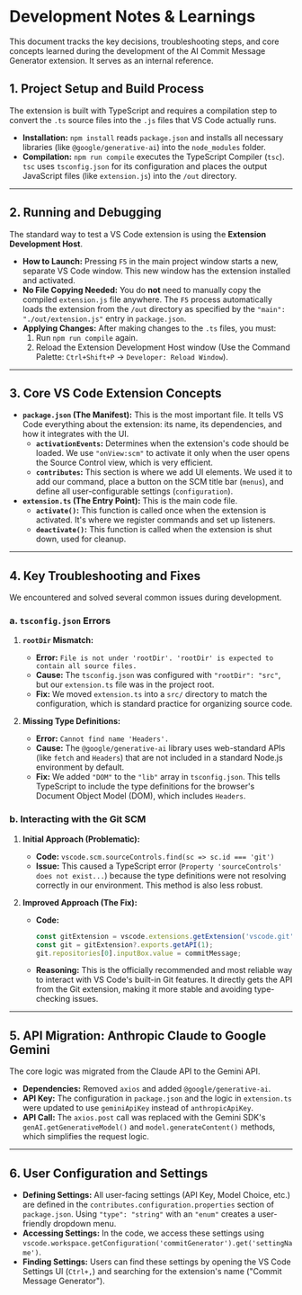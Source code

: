 # Development Notes & Learnings

This document tracks the key decisions, troubleshooting steps, and core concepts learned during the development of the AI Commit Message Generator extension. It serves as an internal reference.

## 1. Project Setup and Build Process

The extension is built with TypeScript and requires a compilation step to convert the `.ts` source files into the `.js` files that VS Code actually runs.

- **Installation:** `npm install` reads `package.json` and installs all necessary libraries (like `@google/generative-ai`) into the `node_modules` folder.
- **Compilation:** `npm run compile` executes the TypeScript Compiler (`tsc`). `tsc` uses `tsconfig.json` for its configuration and places the output JavaScript files (like `extension.js`) into the `/out` directory.

---

## 2. Running and Debugging

The standard way to test a VS Code extension is using the **Extension Development Host**.

- **How to Launch:** Pressing `F5` in the main project window starts a new, separate VS Code window. This new window has the extension installed and activated.
- **No File Copying Needed:** You do **not** need to manually copy the compiled `extension.js` file anywhere. The `F5` process automatically loads the extension from the `/out` directory as specified by the `"main": "./out/extension.js"` entry in `package.json`.
- **Applying Changes:** After making changes to the `.ts` files, you must:
  1.  Run `npm run compile` again.
  2.  Reload the Extension Development Host window (Use the Command Palette: `Ctrl+Shift+P` -> `Developer: Reload Window`).

---

## 3. Core VS Code Extension Concepts

- **`package.json` (The Manifest):** This is the most important file. It tells VS Code everything about the extension: its name, its dependencies, and how it integrates with the UI.
  - **`activationEvents`:** Determines when the extension's code should be loaded. We use `"onView:scm"` to activate it only when the user opens the Source Control view, which is very efficient.
  - **`contributes`:** This section is where we add UI elements. We used it to add our command, place a button on the SCM title bar (`menus`), and define all user-configurable settings (`configuration`).
- **`extension.ts` (The Entry Point):** This is the main code file.
  - **`activate()`:** This function is called once when the extension is activated. It's where we register commands and set up listeners.
  - **`deactivate()`:** This function is called when the extension is shut down, used for cleanup.

---

## 4. Key Troubleshooting and Fixes

We encountered and solved several common issues during development.

### a. `tsconfig.json` Errors

1.  **`rootDir` Mismatch:**
    - **Error:** `File is not under 'rootDir'. 'rootDir' is expected to contain all source files.`
    - **Cause:** The `tsconfig.json` was configured with `"rootDir": "src"`, but our `extension.ts` file was in the project root.
    - **Fix:** We moved `extension.ts` into a `src/` directory to match the configuration, which is standard practice for organizing source code.

2.  **Missing Type Definitions:**
    - **Error:** `Cannot find name 'Headers'.`
    - **Cause:** The `@google/generative-ai` library uses web-standard APIs (like `fetch` and `Headers`) that are not included in a standard Node.js environment by default.
    - **Fix:** We added `"DOM"` to the `"lib"` array in `tsconfig.json`. This tells TypeScript to include the type definitions for the browser's Document Object Model (DOM), which includes `Headers`.

### b. Interacting with the Git SCM

1.  **Initial Approach (Problematic):**
    - **Code:** `vscode.scm.sourceControls.find(sc => sc.id === 'git')`
    - **Issue:** This caused a TypeScript error (`Property 'sourceControls' does not exist...`) because the type definitions were not resolving correctly in our environment. This method is also less robust.

2.  **Improved Approach (The Fix):**
    - **Code:**
      ```typescript
      const gitExtension = vscode.extensions.getExtension('vscode.git');
      const git = gitExtension?.exports.getAPI(1);
      git.repositories[0].inputBox.value = commitMessage;
      ```
    - **Reasoning:** This is the officially recommended and most reliable way to interact with VS Code's built-in Git features. It directly gets the API from the Git extension, making it more stable and avoiding type-checking issues.

---

## 5. API Migration: Anthropic Claude to Google Gemini

The core logic was migrated from the Claude API to the Gemini API.

- **Dependencies:** Removed `axios` and added `@google/generative-ai`.
- **API Key:** The configuration in `package.json` and the logic in `extension.ts` were updated to use `geminiApiKey` instead of `anthropicApiKey`.
- **API Call:** The `axios.post` call was replaced with the Gemini SDK's `genAI.getGenerativeModel()` and `model.generateContent()` methods, which simplifies the request logic.

---

## 6. User Configuration and Settings

- **Defining Settings:** All user-facing settings (API Key, Model Choice, etc.) are defined in the `contributes.configuration.properties` section of `package.json`. Using `"type": "string"` with an `"enum"` creates a user-friendly dropdown menu.
- **Accessing Settings:** In the code, we access these settings using `vscode.workspace.getConfiguration('commitGenerator').get('settingName')`.
- **Finding Settings:** Users can find these settings by opening the VS Code Settings UI (`Ctrl+,`) and searching for the extension's name ("Commit Message Generator").
